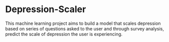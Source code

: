 # Depression-Scaler
This machine learning project aims to build a model that scales depression based on  series of questions asked to the user and through survey analysis, predict the scale of  depression the user is experiencing. 
